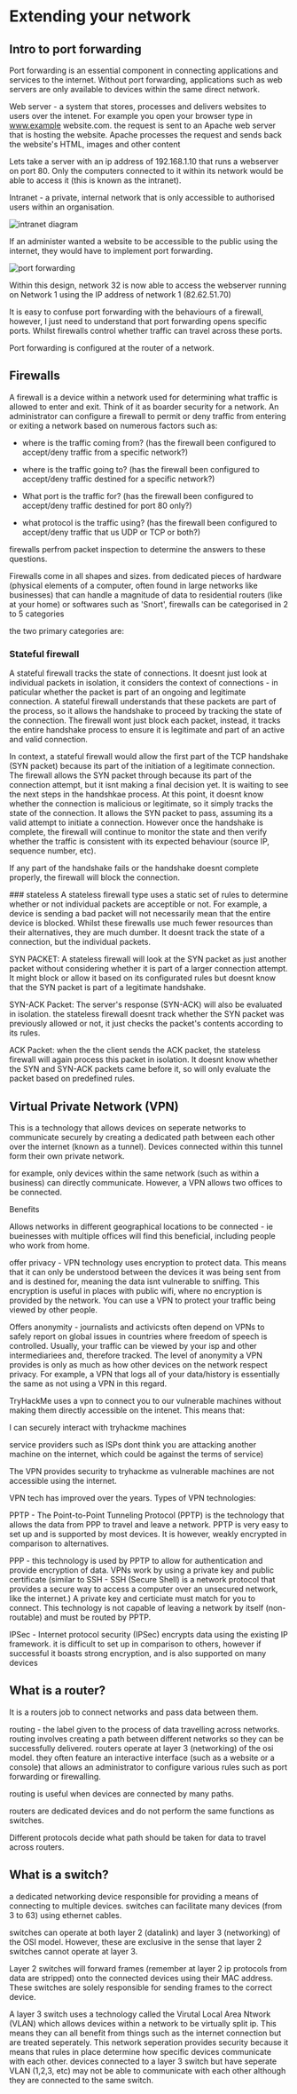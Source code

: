 # Extending your network
## Intro to port forwarding
Port forwarding is an essential component in connecting applications and services to the internet. Without port forwarding, applications such as web servers are only available to devices within the same direct network.

Web server - a system that stores, processes and delivers websites to users over the intenet. For example you open your browser type in www.example website.com. the request is sent to an Apache web server that is hosting the website. Apache processes the request and sends back the website's HTML, images and other content 

Lets take a server with an ip address of 192.168.1.10 that runs a webserver on port 80. Only the computers connected to it within its network would be able to access it (this is known as the intranet).

Intranet - a private, internal network that is only accessible to authorised users within an organisation. 

![intranet diagram](https://github.com/JemimaAnsaaku/JemTheDefender/blob/main/Images/Screenshot%202025-02-09%20at%2011.24.06.png?raw=true)

If an administer wanted a website to be accessible to the public using the internet, they would have to implement port forwarding. 

![port forwarding](https://github.com/JemimaAnsaaku/JemTheDefender/blob/main/Images/Screenshot%202025-02-09%20at%2011.24.22.png?raw=true)

Within this design, network 32 is now able to access the webserver running on Network 1 using the IP address of network 1 (82.62.51.70)

It is easy to confuse port forwarding with the behaviours of a firewall, however, I just need to understand that port forwarding opens specific ports. Whilst firewalls control whether traffic can travel across these ports. 

Port forwarding is configured at the router of a network. 


## Firewalls
A firewall is a device within a network used for determining what traffic is allowed to enter and exit. Think of it as boarder security for a network. An administrator can configure a firewall to permit or deny traffic from entering or exiting a network based on numerous factors such as:

- where is the traffic coming from? (has the firewall been configured to accept/deny traffic from a specific network?)

- where is the traffic going to? (has the firewall been configured to accept/deny traffic destined for a specific network?)

- What port is the traffic for? (has the firewall been configured to accept/deny traffic destined for port 80 only?)

- what protocol is the traffic using? (has the firewall been configured to accept/deny traffic that us UDP or TCP or both?)

firewalls perfrom packet inspection to determine the answers to these questions.

Firewalls come in all shapes and sizes. from dedicated pieces of hardware (physical elements of a computer, often found in large networks like businesses) that can handle a magnitude of data to residential routers (like at your home) or softwares such as 'Snort', firewalls can be categorised in 2 to 5 categories 

the two primary categories are:

### Stateful firewall 
A stateful firewall tracks the state of connections. It doesnt just look at individual packets in isolation, it considers the context of connections - in paticular whether the packet is part of an ongoing and legitimate connection. A stateful firewall understands that these packets are part of the process, so it allows the handshake to proceed by tracking the state of the connection. The firewall wont just block each packet, instead, it tracks the entire handshake process to ensure it is legitimate and part of an active and valid connection. 

In context, a stateful firewall would allow the first part of the TCP handshake (SYN packet) because its part of the initiation of a legitimate connection. The firewall allows the SYN packet through because its part of the connection attempt, but it isnt making a final decision yet. It is waiting to see the next steps in the handshkae process. At this point, it doesnt know whether the connection is malicious or legitimate, so it simply tracks the state of the connection. It allows the SYN packet to pass, assuming its a valid attempt to initiate a connection. However once the handshake is complete, the firewall will continue to monitor the state and then verify whether the traffic is consistent with its expected behaviour (source IP, sequence number, etc).

If any part of the handshake fails or the handshake doesnt complete properly, the firewall will block the connection.

### stateless
A stateless firewall type uses a static set of rules to determine whether or not individual packets are acceptible or not. For example, a device is sending a bad packet will not necessarily mean that the entire device is blocked. Whilst these firewalls use much fewer resources than their alternatives, they are much dumber. It doesnt track the state of a connection, but the individual packets. 

SYN PACKET: A stateless firewall will look at the SYN packet as just another packet without considering whether it is part of a larger connection attempt. It might block or allow it based on its configurated rules but doesnt know that the SYN packet is part of a legitimate handshake. 

SYN-ACK Packet: The server's response (SYN-ACK) will also be evaluated in isolation. the stateless firewall doesnt track whether the SYN packet was previously allowed or not, it just checks the packet's contents according to its rules.

ACK Packet: when the the client sends the ACK packet, the stateless firewall will again process this packet in isolation. It doesnt know whether the SYN and SYN-ACK packets came before it, so will only evaluate the packet based on predefined rules. 

## Virtual Private Network (VPN)
This is a technology that allows devices on seperate networks to communicate securely by creating a dedicated path between each other over the internet (known as a tunnel). Devices connected within this tunnel form their own private network. 

for example, only devices within the same network (such as within a business) can directly communicate. However, a VPN allows two offices to be connected.

Benefits

Allows networks in different geographical locations to be connected - ie bueinesses with multiple offices will find this beneficial, including people who work from home.

offer privacy - VPN technology uses encryption to protect data. This means that it can only be understood between the devices it was being sent from and is destined for, meaning the data isnt vulnerable to sniffing. This encryption is useful in places with public wifi, where no encryption is provided by the network. You can use a VPN to protect your traffic being viewed by other people. 

Offers anonymity - journalists and activicsts often depend on VPNs to safely report on global issues in countries where freedom of speech is controlled. Usually, your traffic can be viewed by your isp and other intermediariees and, therefore tracked. The level of anonymity a VPN provides is only as much as how other devices on the network respect privacy. For example, a VPN that logs all of your data/history is essentially the same as not using a VPN in this regard. 

TryHackMe uses a vpn to connect you to our vulnerable machines without making them directly accessible on the intenet. This means that:

I can securely interact with tryhackme machines 

service providers such as ISPs dont think you are attacking another machine on the internet, which could be against the terms of service)

The VPN provides security to tryhackme as vulnerable machines are not accessible using the internet. 

VPN tech has improved over the years. Types of VPN technologies:

PPTP - The Point-to-Point Tunneling Protocol (PPTP) is the technology that allows the data from PPP to travel and leave a network. PPTP is very easy to set up and is supported by most devices. It is however, weakly encrypted in comparison to alternatives.

PPP - this technology is used by PPTP to allow for authentication and provide encryption of data. VPNs work by using a private key and public certificate (similar to SSH - SSH (Secure Shell) is a network protocol that provides a secure way to access a computer over an unsecured network, like the internet.) A private key and certiciate must match for you to connect. This technology is not capable of leaving a network by itself (non-routable) and must be routed by PPTP. 

IPSec - Internet protocol security (IPSec) encrypts data using the existing IP framework. it is difficult to set up in comparison to others, however if successful it boasts strong encryption, and is also supported on many devices 

## What is a router?
It is a routers job to connect networks and pass data between them. 

routing - the label given to the process of data travelling across networks. routing involves creating a path between different networks so they can be successfully delivered. routers operate at layer 3 (networking) of the osi model. they often feature an interactive interface (such as a website or a console) that allows an administrator to configure various rules such as port forwarding or firewalling. 

routing is useful when devices are connected by many paths. 

routers are dedicated devices and do not perform the same functions as switches. 

Different protocols decide what path should be taken for data to travel across routers. 

## What is a switch?
a dedicated networking device responsible for providing a means of connecting to multiple devices. switches can facilitate many devices (from 3 to 63) using ethernet cables. 

switches can operate at both layer 2 (datalink) and layer 3 (networking) of the OSI model. However, these are exclusive in the sense that layer 2 switches cannot operate at layer 3. 

Layer 2 switches will forward frames (remember at layer 2 ip protocols from data are stripped) onto the connected devices using their MAC address. These switches are solely responsible for sending frames to the correct device.

A layer 3 switch uses a technology called the Virutal Local Area Ntwork (VLAN) which allows devices within a network to be virtually split ip. This means they can all benefit from things such as the internet connection but are treated seperately. This network seperation provides security because it means that rules in place determine how specific devices communicate with each other. devices connected to a layer 3 switch but have seperate VLAN (1,2,3, etc) may not be able to communicate with each other although they are connected to the same switch. 

